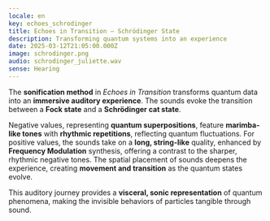 ```yaml
---
locale: en
key: echoes_schrodinger
title: Echoes in Transition – Schrödinger State
description: Transforming quantum systems into an experience
date: 2025-03-12T21:05:00.000Z
image: schrodinger.png
audio: schrodinger_juliette.wav
sense: Hearing
---
```

The **sonification method** in *Echoes in Transition* transforms quantum data into an **immersive auditory experience**. The sounds evoke the transition between a **Fock state** and a **Schrödinger cat state**.

Negative values, representing **quantum superpositions**, feature **marimba-like tones** with **rhythmic repetitions**, reflecting quantum fluctuations. For positive values, the sounds take on a **long, string-like** quality, enhanced by **Frequency Modulation** synthesis, offering a contrast to the sharper, rhythmic negative tones. The spatial placement of sounds deepens the experience, creating **movement and transition** as the quantum states evolve. 

This auditory journey provides a **visceral, sonic representation** of quantum phenomena, making the invisible behaviors of particles tangible through sound.
